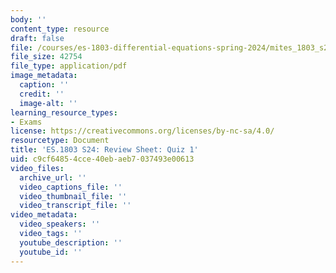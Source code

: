 ```yaml
---
body: ''
content_type: resource
draft: false
file: /courses/es-1803-differential-equations-spring-2024/mites_1803_s24_review-q1.pdf
file_size: 42754
file_type: application/pdf
image_metadata:
  caption: ''
  credit: ''
  image-alt: ''
learning_resource_types:
- Exams
license: https://creativecommons.org/licenses/by-nc-sa/4.0/
resourcetype: Document
title: 'ES.1803 S24: Review Sheet: Quiz 1'
uid: c9cf6485-4cce-40eb-aeb7-037493e00613
video_files:
  archive_url: ''
  video_captions_file: ''
  video_thumbnail_file: ''
  video_transcript_file: ''
video_metadata:
  video_speakers: ''
  video_tags: ''
  youtube_description: ''
  youtube_id: ''
---
```

